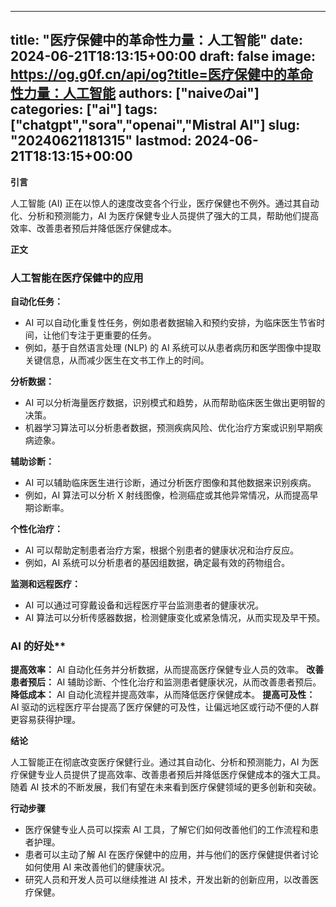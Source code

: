 
---
title: "医疗保健中的革命性力量：人工智能"
date: 2024-06-21T18:13:15+00:00
draft: false
image: https://og.g0f.cn/api/og?title=医疗保健中的革命性力量：人工智能
authors: ["naiveのai"]
categories: ["ai"]
tags: ["chatgpt","sora","openai","Mistral AI"]
slug: "20240621181315"
lastmod: 2024-06-21T18:13:15+00:00
---
**引言**

人工智能 (AI) 正在以惊人的速度改变各个行业，医疗保健也不例外。通过其自动化、分析和预测能力，AI 为医疗保健专业人员提供了强大的工具，帮助他们提高效率、改善患者预后并降低医疗保健成本。

**正文**

### 人工智能在医疗保健中的应用

**自动化任务：**
* AI 可以自动化重复性任务，例如患者数据输入和预约安排，为临床医生节省时间，让他们专注于更重要的任务。
* 例如，基于自然语言处理 (NLP) 的 AI 系统可以从患者病历和医学图像中提取关键信息，从而减少医生在文书工作上的时间。

**分析数据：**
* AI 可以分析海量医疗数据，识别模式和趋势，从而帮助临床医生做出更明智的决策。
* 机器学习算法可以分析患者数据，预测疾病风险、优化治疗方案或识别早期疾病迹象。

**辅助诊断：**
* AI 可以辅助临床医生进行诊断，通过分析医疗图像和其他数据来识别疾病。
* 例如，AI 算法可以分析 X 射线图像，检测癌症或其他异常情况，从而提高早期诊断率。

**个性化治疗：**
* AI 可以帮助定制患者治疗方案，根据个别患者的健康状况和治疗反应。
* 例如，AI 系统可以分析患者的基因组数据，确定最有效的药物组合。

**监测和远程医疗：**
* AI 可以通过可穿戴设备和远程医疗平台监测患者的健康状况。
* AI 算法可以分析传感器数据，检测健康变化或紧急情况，从而实现及早干预。

### AI 的好处**

**提高效率：** AI 自动化任务并分析数据，从而提高医疗保健专业人员的效率。
**改善患者预后：** AI 辅助诊断、个性化治疗和监测患者健康状况，从而改善患者预后。
**降低成本：** AI 自动化流程并提高效率，从而降低医疗保健成本。
**提高可及性：** AI 驱动的远程医疗平台提高了医疗保健的可及性，让偏远地区或行动不便的人群更容易获得护理。

**结论**

人工智能正在彻底改变医疗保健行业。通过其自动化、分析和预测能力，AI 为医疗保健专业人员提供了提高效率、改善患者预后并降低医疗保健成本的强大工具。随着 AI 技术的不断发展，我们有望在未来看到医疗保健领域的更多创新和突破。

**行动步骤**

* 医疗保健专业人员可以探索 AI 工具，了解它们如何改善他们的工作流程和患者护理。
* 患者可以主动了解 AI 在医疗保健中的应用，并与他们的医疗保健提供者讨论如何使用 AI 来改善他们的健康状况。
* 研究人员和开发人员可以继续推进 AI 技术，开发出新的创新应用，以改善医疗保健。